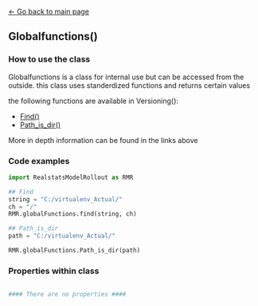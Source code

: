 [<- Go back to main page](../index)

## Globalfunctions()

### How to use the class
Globalfunctions is a class for internal use but can be accessed from the outside. this class uses standerdized functions and returns certain values

the following functions are available in Versioning():
* [Find()](https://bharkema.github.io/RealstatsModelRollout/functions/find)
* [Path_is_dir()](https://bharkema.github.io/RealstatsModelRollout/functions/pathisdir)

More in depth information can be found in the links above

### Code examples
``` python 
import RealstatsModelRollout as RMR

## Find
string = "C:/virtualenv_Actual/"
ch = "/"
RMR.globalFunctions.find(string, ch)

## Path_is_dir
path = "C:/virtualenv_Actual/"

RMR.globalFunctions.Path_is_dir(path)

```


### Properties within class
``` python

#### There are no properties ####

```